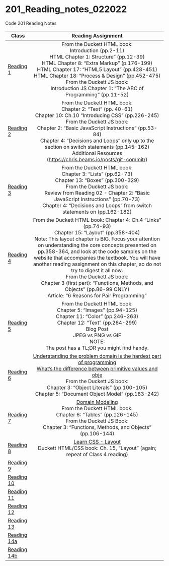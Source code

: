 # 201_Reading_notes_022022
Code 201 Reading Notes

<!--https://help.github.com/en/articles/basic-writing-and-formatting-syntax-->

|Class|Reading Assignment|
---|:---:
[Reading 1](https://github.com/MISalz/201_Reading_notes_022022/blob/main/Class01.md)|From the Duckett HTML book: <br>Introduction (pp.2-11) <br>HTML Chapter 1: Structure” (pp.12-39)<br>HTML Chapter 8: “Extra Markup” (p.176-199)<br>HTML Chapter 17: “HTML5 Layout” (pp.428-451) <br>HTML Chapter 18: “Process & Design” (pp.452-475)<br>From the Duckett JS book: <br>Introduction JS Chapter 1: “The ABC of Programming” (pp.11-52)|
|[Reading 2](https://github.com/MISalz/201_Reading_notes_022022/blob/main/Class02.md)|From the Duckett HTML book:<br>Chapter 2: “Text” (pp. 40-61)<br>Chapter 10: Ch.10 “Introducing CSS” (pp.226-245)<br> From the Duckett JS book:<br> Chapter 2: “Basic JavaScript Instructions” (pp.53-84)<br>Chapter 4: “Decisions and Loops” only up to the section on switch statements (pp.145-162)<br>Additional Resources<br>(https://chris.beams.io/posts/git-commit/)
|[Reading 3](https://github.com/MISalz/201_Reading_notes_022022/blob/main/Class03.md)|From the Duckett HTML book:<br>Chapter 3: “Lists” (pp.62-73)<br>Chapter 13: “Boxes” (pp.300-329)<br>From the Duckett JS book:<br>Review from Reading 02 - Chapter 2: “Basic JavaScript Instructions” (pp.70-73)<br>Chapter 4: “Decisions and Loops” from switch statements on (pp.162-182)<br>
|[Reading 4](https://github.com/MISalz/201_Reading_notes_022022/blob/main/Class04.md)|From the Duckett HTML book: Chapter 4: Ch.4 “Links” (pp.74-93)<br>Chapter 15: “Layout” (pp.358-404)<br>Note: This layout chapter is BIG. Focus your attention on understanding the core concepts presented on pp.358-364, and look at the code samples on the website that accompanies the textbook. You will have another reading assignment on this chapter, so do not try to digest it all now.<br>From the Duckett JS book:<br>Chapter 3 (first part): “Functions, Methods, and Objects” (pp.86-99 ONLY)<br> Article: “6 Reasons for Pair Programming”<br>
|[Reading 5](https://github.com/MISalz/201_Reading_notes_022022/blob/main/Class05.md)|From the Duckett HTML book:<br>Chapter 5: “Images” (pp.94-125)<br>Chapter 11: “Color” (pp.246-263)<br>Chapter 12: “Text” (pp.264-299)<br>Blog Post<br>JPEG vs PNG vs GIF<br>NOTE: <br>The post has a TL;DR you might find handy.  
|[Reading 6](https://github.com/MISalz/201_Reading_notes_022022/blob/main/Class06.md)|[Understanding the problem domain is the hardest part of programming](http://simpleprogrammer.com/2013/07/15/understanding-the-problem-domain-is-the-hardest-part-of-programming)<BR>[What’s the difference between primitive values and obje](https://betterprogramming.pub/intermediate-javascript-whats-the-difference-between-primitive-values-and-object-references-e863d70677b)<BR>From the Duckett JS book:<BR>Chapter 3: “Object Literals” (pp.100-105)<BR>Chapter 5: “Document Object Model” (pp.183-242)|
|[Reading 7](https://github.com/MISalz/201_Reading_notes_022022/blob/main/Class07.md)|[Domain Modeling](https://github.com/codefellows/domain_modeling#domain-modeling)<br>From the Duckett HTML book:<br>Chapter 6: “Tables” (pp.126-145)<br>From the Duckett JS Book:<br>Chapter 3: “Functions, Methods, and Objects” (pp.106-144) |
|[Reading 8](https://github.com/MISalz/201_Reading_notes_022022/blob/main/Class08.md)|[Learn CSS - Layout](https://web.dev/learn/css/layout/)<br>Duckett HTML/CSS book: Ch. 15, “Layout” (again; repeat of Class 4 reading)|
|[Reading 9](https://github.com/MISalz/201_Reading_notes_022022/blob/main/Class09.md)|  |
|[Reading 10](https://github.com/MISalz/201_Reading_notes_022022/blob/main/Class10.md)|  |
|[Reading 11](https://github.com/MISalz/201_Reading_notes_022022/blob/main/Class11.md)|  |
|[Reading 12](https://github.com/MISalz/201_Reading_notes_022022/blob/main/Class12.md)|  |
|[Reading 13](https://github.com/MISalz/201_Reading_notes_022022/blob/main/Class13.md)|  |
|[Reading 14a](https://github.com/MISalz/201_Reading_notes_022022/blob/main/Class14a.md)|  |
|[Reading 14b](https://github.com/MISalz/201_Reading_notes_022022/blob/main/Class14b.md)|  |
